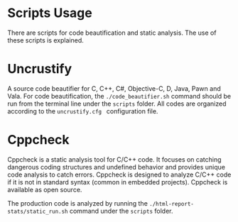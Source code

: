 # Scripts Usage

There are scripts for code beautification and static analysis. The use of these scripts is explained.


# Uncrustify

A source code beautifier for C, C++, C#, Objective-C, D, Java, Pawn and Vala.
For code beautification, the ```./code_beautifier.sh``` command should be run from the terminal line under the ```scripts``` folder. All codes are organized according to the ```uncrustify.cfg ``` configuration file.

# Cppcheck

Cppcheck is a static analysis tool for C/C++ code. It focuses on catching dangerous coding structures and undefined behavior and provides unique code analysis to catch errors. Cppcheck is designed to analyze C/C++ code if it is not in standard syntax (common in embedded projects). Cppcheck is available as open source.

The production code is analyzed by running the ```./html-report-stats/static_run.sh``` command under the ```scripts``` folder.
